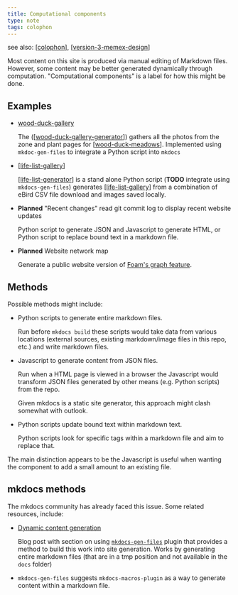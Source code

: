 ```yaml
---
title: Computational components
type: note
tags: colophon
---
```


see also: [[colophon]], [[version-3-memex-design]]

Most content on this site is produced via manual editing of Markdown files. However, some content may be better generated dynamically through computation. "Computational components" is a label for how this might be done. 

## Examples

- [wood-duck-gallery](../sense/landscape-garden/wood-duck-gallery.md)
 
    The ([[wood-duck-gallery-generator]]) gathers all the photos from the zone and plant pages for [[wood-duck-meadows]]. Implemented using `mkdoc-gen-files` to integrate a Python script into `mkdocs`

- [[life-list-gallery]] 

    [[life-list-generator]] is a stand alone Python script (**TODO** integrate using `mkdocs-gen-files`) generates [[life-list-gallery]] from a combination of eBird CSV file download and images saved locally.

- **Planned** "Recent changes" 
    read git commit log to display recent website updates

    Python script to generate JSON and Javascript to generate HTML, or Python script to replace bound text in a markdown file.

- **Planned** Website network map

    Generate a public website version of [Foam's graph feature](https://foambubble.github.io/foam/user/features/graph-visualization).

## Methods

Possible methods might include:

- Python scripts to generate entire markdown files.

    Run before `mkdocs build` these scripts would take data from various locations (external sources, existing markdown/image files in this repo, etc.) and write markdown files.
- Javascript to generate content from JSON files.

    Run when a HTML page is viewed in a browser the Javascript would transform JSON files generated by other means (e.g. Python scripts) from the repo.

    Given mkdocs is a static site generator, this approach might clash somewhat with outlook.

- Python scripts update bound text within markdown text.

    Python scripts look for specific tags within a markdown file and aim to replace that.

The main distinction appears to be the Javascript is useful when wanting the component to add a small amount to an existing file.

## mkdocs methods

The mkdocs community has already faced this issue. Some related resources, include:

- [Dynamic content generation](https://yodamad.hashnode.dev/some-cool-plugins-for-your-mkdocs-based-site#heading-dynamic-content-generation)

    Blog post with section on using [`mkdocs-gen-files`](https://oprypin.github.io/mkdocs-gen-files/index.html) plugin that provides a method to build this work into site generation. Works by generating entire markdown files (that are in a tmp position and not available in the `docs` folder)

- `mkdocs-gen-files` suggests `mkdocs-macros-plugin` as a way to generate content within a markdown file.



[//begin]: # "Autogenerated link references for markdown compatibility"
[colophon]: colophon "About (Colophon)"
[version-3-memex-design]: version-3-memex-design "Memex - Version 3 "
[wood-duck-gallery-generator]: wood-duck-gallery-generator "Wood duck meadows gallery generator"
[wood-duck-meadows]: ../sense/landscape-garden/wood-duck-meadows "Wood duck meadows"
[life-list-gallery]: ../sense/birdwatching/life-list-gallery "Life list gallery"
[life-list-generator]: life-list-generator "Life list generator"
[//end]: # "Autogenerated link references"